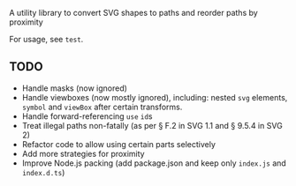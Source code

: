 A utility library to convert SVG shapes to paths and reorder paths by proximity

For usage, see `test`.

## TODO

* Handle masks (now ignored)
* Handle viewboxes (now mostly ignored), including: nested `svg` elements, `symbol` and `viewBox` after certain transforms.
* Handle forward-referencing `use` `id`s
* Treat illegal paths non-fatally (as per § F.2 in SVG 1.1 and § 9.5.4 in SVG 2)
* Refactor code to allow using certain parts selectively
* Add more strategies for proximity
* Improve Node.js packing (add package.json and keep only `index.js` and `index.d.ts`)

